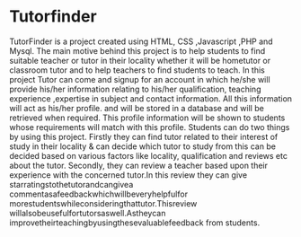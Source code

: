 # Tutorfinder

TutorFinder is a project created using HTML, CSS ,Javascript ,PHP and Mysql. The main motive behind this project is to help students to find suitable teacher or tutor in their locality whether it will be hometutor or classroom tutor and to help teachers to find students to teach. 
In this project Tutor can come and signup for an account in which he/she will provide his/her information relating to his/her qualification, teaching experience ,expertise in subject and contact information. All this information will act as his/her profile. and will be stored in a 
database and will be retrieved when required. This profile information will be shown to students whose requirements will match with this profile.
Students can do two things by using this project. Firstly they can find tutor related to their interest of study in their locality & can decide which tutor to study from this can be decided based on various factors like locality, qualification and reviews etc about the tutor.
 Secondly, they can review a teacher based upon their experience with the concerned tutor.In this review they can give starratingstothetutorandcangivea           commentasafeedbackwhichwillbeveryhelpfulfor          morestudentswhileconsideringthattutor.Thisreview        willalsobeusefulfortutorsaswell.Astheycan           improvetheirteachingbyusingthesevaluablefeedback        from students.      

